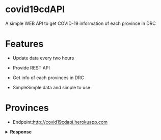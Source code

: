 # covid19cdAPI
A simple WEB API to get COVID-19 information of each province in DRC

# Features
* Update data every two hours 

* Provide REST API

* Get info of each provinces in DRC

* SimpleSimple data and simple to use

# Provinces
* Endpoint:http://covid19cdapi.herokuapp.com


<details>
<summary><b>Response</b></summary>

```json
[
  {
    "id":1,
    "name":"Kinshasa",
    "lat":54.5454,
    "lng":58.4242,
    "confirmed":8071,
    "discharge":7228,
    "deaths":177
    }
]
...
```

</details>
